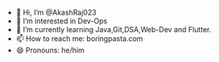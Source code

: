 - 👋 Hi, I’m @AkashRaj023
- 👀 I’m interested in Dev-Ops
- 🌱 I’m currently learning Java,Git,DSA,Web-Dev and Flutter.
- 📫 How to reach me: boringpasta.com
- 😄 Pronouns: he/him

<!---
AkashRaj023/AkashRaj023 is a ✨ special ✨ repository because its `README.md` (this file) appears on your GitHub profile.
You can click the Preview link to take a look at your changes.
--->
